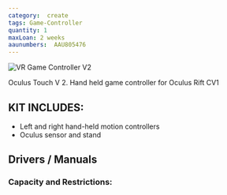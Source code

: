 ```yaml
---
category:  create
tags: Game-Controller
quantity: 1
maxLoan: 2 weeks
aaunumbers:  AAU805476
---
```

![VR Game Controller V2](https://en.wikipedia.org/wiki/Oculus_Touch#/media/File:Oculus_Touch_Controllers.jpg)

Oculus Touch V 2. Hand held game controller for Oculus Rift CV1
## KIT INCLUDES:
-  Left and right hand-held motion controllers
- Oculus sensor and stand

## Drivers / Manuals
[]()



### Capacity and Restrictions:
